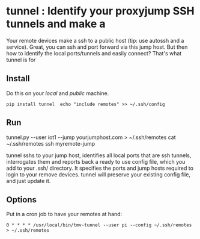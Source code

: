# tunnel : Identify your proxyjump SSH tunnels and make a 

Your remote devices make a ssh to a public host (tip: use autossh and a service). Great, you can ssh and port forward via this  jump host. But then how to identify the local ports/tunnels and easily connect? That's what tunnel is for

## Install

Do this on your _local_ and _public_ machine. 

`pip install tunnel 
echo "include remotes" >> ~/.ssh/config`

## Run
tunnel.py --user iot1 --jump yourjumphost.com > ~/.ssh/remotes
cat ~/.ssh/remotes
ssh myremote-jump

tunnel sshs to your jump host, identifies all local ports that are ssh tunnels, interrogates them and reports back a ready to use config file, which you add to your .ssh/ directory. It specifies the ports and jump hosts required to login to your remove devices. tunnel will preserve your existing config file, and just update it.

## Options
Put in a cron job to have your remotes at hand:

`0 * * * * /usr/local/bin/tmv-tunnel --user pi --config ~/.ssh/remotes  > ~/.ssh/remotes`
